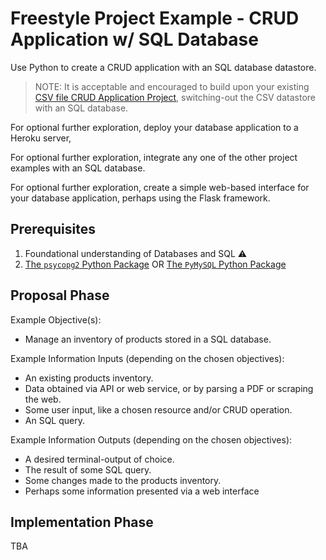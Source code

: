 # Freestyle Project Example - CRUD Application w/ SQL Database

Use Python to create a CRUD application with an SQL database datastore.

> NOTE: It is acceptable and encouraged to build upon your existing [CSV file CRUD Application Project](/projects/crud-application/project.md), switching-out the CSV datastore with an SQL database.

For optional further exploration, deploy your database application to a Heroku server,

For optional further exploration, integrate any one of the other project examples with an SQL database.

For optional further exploration, create a simple web-based interface for your database application, perhaps using the Flask framework.

## Prerequisites

  1. Foundational understanding of Databases and SQL :warning:
  1. [The `psycopg2` Python Package](/notes/programming-languages/python/packages/psycopg.md) OR [The `PyMySQL` Python Package](/notes/programming-languages/python/packages/pymysql.md)

## Proposal Phase

Example Objective(s):

  + Manage an inventory of products stored in a SQL database.

Example Information Inputs (depending on the chosen objectives):

  + An existing products inventory.
  + Data obtained via API or web service, or by parsing a PDF or scraping the web.
  + Some user input, like a chosen resource and/or CRUD operation.
  + An SQL query.

Example Information Outputs (depending on the chosen objectives):

  + A desired terminal-output of choice.
  + The result of some SQL query.
  + Some changes made to the products inventory.
  + Perhaps some information presented via a web interface

## Implementation Phase

TBA
